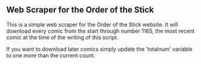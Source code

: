 ## Web Scraper for the Order of the Stick

This is a simple web scraper for the Order of the Stick website. It will download every comic from the start through number 1165, the most recent comic at the time of the writing of this script. 

If you want to download later comics simply update the 'totalnum' variable to one more than the current count. 

